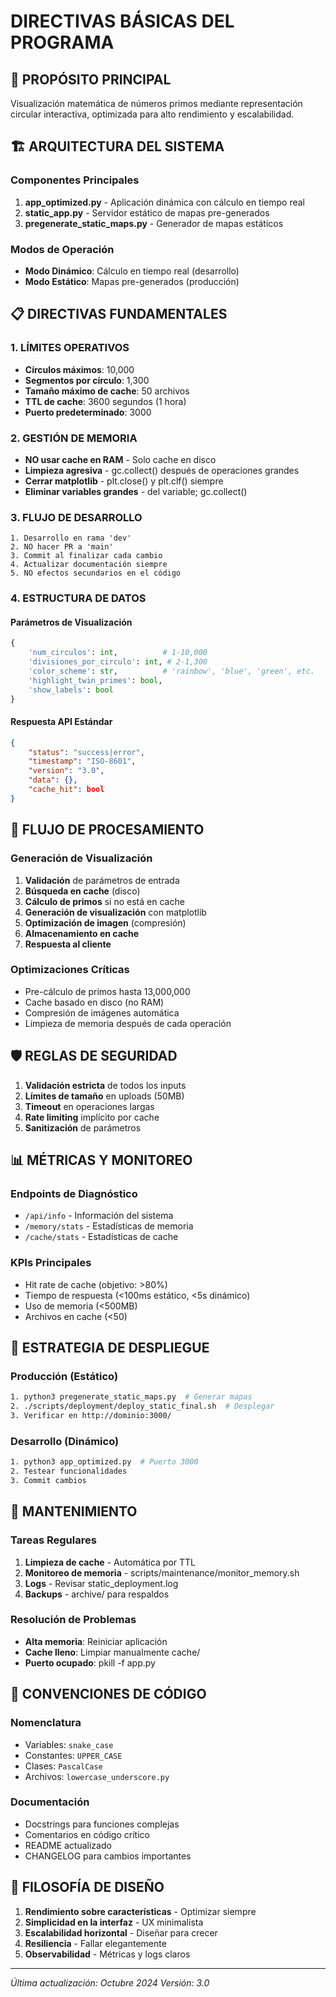 # DIRECTIVAS BÁSICAS DEL PROGRAMA

## 🎯 PROPÓSITO PRINCIPAL
Visualización matemática de números primos mediante representación circular interactiva, optimizada para alto rendimiento y escalabilidad.

## 🏗️ ARQUITECTURA DEL SISTEMA

### Componentes Principales
1. **app_optimized.py** - Aplicación dinámica con cálculo en tiempo real
2. **static_app.py** - Servidor estático de mapas pre-generados
3. **pregenerate_static_maps.py** - Generador de mapas estáticos

### Modos de Operación
- **Modo Dinámico**: Cálculo en tiempo real (desarrollo)
- **Modo Estático**: Mapas pre-generados (producción)

## 📋 DIRECTIVAS FUNDAMENTALES

### 1. LÍMITES OPERATIVOS
- **Círculos máximos**: 10,000
- **Segmentos por círculo**: 1,300
- **Tamaño máximo de cache**: 50 archivos
- **TTL de cache**: 3600 segundos (1 hora)
- **Puerto predeterminado**: 3000

### 2. GESTIÓN DE MEMORIA
- **NO usar cache en RAM** - Solo cache en disco
- **Limpieza agresiva** - gc.collect() después de operaciones grandes
- **Cerrar matplotlib** - plt.close() y plt.clf() siempre
- **Eliminar variables grandes** - del variable; gc.collect()

### 3. FLUJO DE DESARROLLO
```
1. Desarrollo en rama 'dev'
2. NO hacer PR a 'main'
3. Commit al finalizar cada cambio
4. Actualizar documentación siempre
5. NO efectos secundarios en el código
```

### 4. ESTRUCTURA DE DATOS

#### Parámetros de Visualización
```python
{
    'num_circulos': int,          # 1-10,000
    'divisiones_por_circulo': int, # 2-1,300
    'color_scheme': str,          # 'rainbow', 'blue', 'green', etc.
    'highlight_twin_primes': bool,
    'show_labels': bool
}
```

#### Respuesta API Estándar
```json
{
    "status": "success|error",
    "timestamp": "ISO-8601",
    "version": "3.0",
    "data": {},
    "cache_hit": bool
}
```

## 🔄 FLUJO DE PROCESAMIENTO

### Generación de Visualización
1. **Validación** de parámetros de entrada
2. **Búsqueda en cache** (disco)
3. **Cálculo de primos** si no está en cache
4. **Generación de visualización** con matplotlib
5. **Optimización de imagen** (compresión)
6. **Almacenamiento en cache**
7. **Respuesta al cliente**

### Optimizaciones Críticas
- Pre-cálculo de primos hasta 13,000,000
- Cache basado en disco (no RAM)
- Compresión de imágenes automática
- Limpieza de memoria después de cada operación

## 🛡️ REGLAS DE SEGURIDAD
1. **Validación estricta** de todos los inputs
2. **Límites de tamaño** en uploads (50MB)
3. **Timeout** en operaciones largas
4. **Rate limiting** implícito por cache
5. **Sanitización** de parámetros

## 📊 MÉTRICAS Y MONITOREO

### Endpoints de Diagnóstico
- `/api/info` - Información del sistema
- `/memory/stats` - Estadísticas de memoria
- `/cache/stats` - Estadísticas de cache

### KPIs Principales
- Hit rate de cache (objetivo: >80%)
- Tiempo de respuesta (<100ms estático, <5s dinámico)
- Uso de memoria (<500MB)
- Archivos en cache (<50)

## 🚀 ESTRATEGIA DE DESPLIEGUE

### Producción (Estático)
```bash
1. python3 pregenerate_static_maps.py  # Generar mapas
2. ./scripts/deployment/deploy_static_final.sh  # Desplegar
3. Verificar en http://dominio:3000/
```

### Desarrollo (Dinámico)
```bash
1. python3 app_optimized.py  # Puerto 3000
2. Testear funcionalidades
3. Commit cambios
```

## 🔧 MANTENIMIENTO

### Tareas Regulares
1. **Limpieza de cache** - Automática por TTL
2. **Monitoreo de memoria** - scripts/maintenance/monitor_memory.sh
3. **Logs** - Revisar static_deployment.log
4. **Backups** - archive/ para respaldos

### Resolución de Problemas
- **Alta memoria**: Reiniciar aplicación
- **Cache lleno**: Limpiar manualmente cache/
- **Puerto ocupado**: pkill -f app.py

## 📝 CONVENCIONES DE CÓDIGO

### Nomenclatura
- Variables: `snake_case`
- Constantes: `UPPER_CASE`
- Clases: `PascalCase`
- Archivos: `lowercase_underscore.py`

### Documentación
- Docstrings para funciones complejas
- Comentarios en código crítico
- README actualizado
- CHANGELOG para cambios importantes

## 🎨 FILOSOFÍA DE DISEÑO

1. **Rendimiento sobre características** - Optimizar siempre
2. **Simplicidad en la interfaz** - UX minimalista
3. **Escalabilidad horizontal** - Diseñar para crecer
4. **Resiliencia** - Fallar elegantemente
5. **Observabilidad** - Métricas y logs claros

---

*Última actualización: Octubre 2024*
*Versión: 3.0*